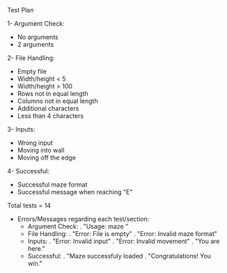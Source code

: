 Test Plan

1- Argument Check:
 - No arguments
 - 2 arguments

2- File Handling:
 - Empty file
 - Width/height < 5
 - Width/height > 100
 - Rows not in equal length
 - Columns not in equal length
 - Additional characters
 - Less than 4 characters

3- Inputs:
 - Wrong input
 - Moving into wall
 - Moving off the edge

4- Successful:
 - Successful maze format
 - Successful message when reaching "E"

Total tests = 14

* Errors/Messages regarding each test/section:
  - Argument Check:
    . "Usage: maze <filename>"
  - File Handling:
    . "Error: File is empty"
    . "Error: Invalid maze format"
  - Inputs:
     . "Error: Invalid input"
     . "Error: Invalid movement"
     . "You are here."
  - Successful:
     . "Maze successfuly loaded
     . "Congratulations! You win."
